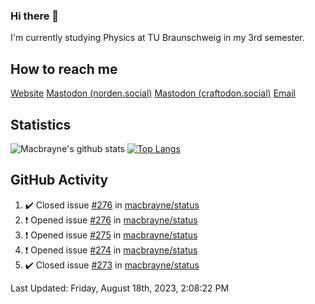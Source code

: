 ### Hi there 👋
I'm currently studying Physics at TU Braunschweig in my 3rd semester.

## How to reach me
[Website](https://florentin-schleuss.de)
<a rel="me" href="https://norden.social/@florentin">Mastodon (norden.social)</a>
<a rel="me" href="https://craftodon.social/@frodolon">Mastodon (craftodon.social)</a>
[Email](mailto:hello@macbrayne.de)

## Statistics
![Macbrayne's github stats](https://github-readme-stats.vercel.app/api?username=macbrayne&count_private=true&show_icons=true&hide_rank=true&custom_title=macbrayne's%20GitHub%20Stats)
[![Top Langs](https://github-readme-stats.vercel.app/api/top-langs/?username=macbrayne&exclude_repo=liftron&layout=compact)](https://github.com/anuraghazra/github-readme-stats)
## GitHub Activity

<!--RECENT_ACTIVITY:start-->
1. ✔️ Closed issue [#276](https://github.com/macbrayne/status/issues/276) in [macbrayne/status](https://github.com/macbrayne/status)
2. ❗️ Opened issue [#276](https://github.com/macbrayne/status/issues/276) in [macbrayne/status](https://github.com/macbrayne/status)
3. ❗️ Opened issue [#275](https://github.com/macbrayne/status/issues/275) in [macbrayne/status](https://github.com/macbrayne/status)
4. ❗️ Opened issue [#274](https://github.com/macbrayne/status/issues/274) in [macbrayne/status](https://github.com/macbrayne/status)
5. ✔️ Closed issue [#273](https://github.com/macbrayne/status/issues/273) in [macbrayne/status](https://github.com/macbrayne/status)
<!--RECENT_ACTIVITY:end-->

<!--RECENT_ACTIVITY:last_update-->
Last Updated: Friday, August 18th, 2023, 2:08:22 PM
<!--RECENT_ACTIVITY:last_update_end-->


<!--
**macbrayne/macbrayne** is a ✨ _special_ ✨ repository because its `README.md` (this file) appears on your GitHub profile.

Here are some ideas to get you started:

- 🔭 I’m currently working on ...
- 🌱 I’m currently learning ...
- 👯 I’m looking to collaborate on ...
- 🤔 I’m looking for help with ...
- 💬 Ask me about ...
- 📫 How to reach me: ...
- 😄 Pronouns: ...
- ⚡ Fun fact: ...
-->
